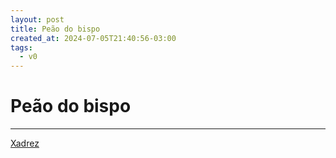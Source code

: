 ```yaml
---
layout: post
title: Peão do bispo
created_at: 2024-07-05T21:40:56-03:00
tags:
  - v0
---
```

# Peão do bispo
----

[Xadrez](index/Xadrez.md)